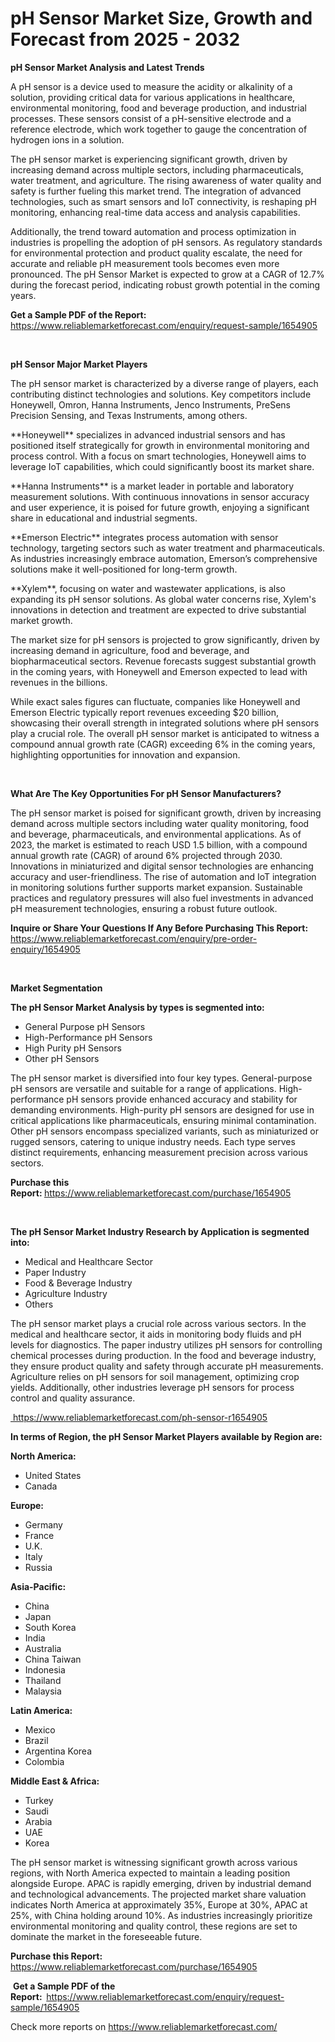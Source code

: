 <p><h1>pH Sensor Market Size, Growth and Forecast from 2025 - 2032</h1></p><p><strong>pH Sensor Market Analysis and Latest Trends</strong></p>
<p><p>A pH sensor is a device used to measure the acidity or alkalinity of a solution, providing critical data for various applications in healthcare, environmental monitoring, food and beverage production, and industrial processes. These sensors consist of a pH-sensitive electrode and a reference electrode, which work together to gauge the concentration of hydrogen ions in a solution.</p><p>The pH sensor market is experiencing significant growth, driven by increasing demand across multiple sectors, including pharmaceuticals, water treatment, and agriculture. The rising awareness of water quality and safety is further fueling this market trend. The integration of advanced technologies, such as smart sensors and IoT connectivity, is reshaping pH monitoring, enhancing real-time data access and analysis capabilities.</p><p>Additionally, the trend toward automation and process optimization in industries is propelling the adoption of pH sensors. As regulatory standards for environmental protection and product quality escalate, the need for accurate and reliable pH measurement tools becomes even more pronounced. The pH Sensor Market is expected to grow at a CAGR of 12.7% during the forecast period, indicating robust growth potential in the coming years.</p></p>
<p><strong>Get a Sample PDF of the Report:&nbsp;</strong> <a href="https://www.reliablemarketforecast.com/enquiry/request-sample/1654905?utm_campaign=2739&utm_medium=2&utm_source=Github&utm_content=ia&utm_term=06032025&utm_id=ph-sensor">https://www.reliablemarketforecast.com/enquiry/request-sample/1654905</a></p>
<p>&nbsp;</p>
<p><strong>pH Sensor Major Market Players</strong></p>
<p><p>The pH sensor market is characterized by a diverse range of players, each contributing distinct technologies and solutions. Key competitors include Honeywell, Omron, Hanna Instruments, Jenco Instruments, PreSens Precision Sensing, and Texas Instruments, among others.</p><p>**Honeywell** specializes in advanced industrial sensors and has positioned itself strategically for growth in environmental monitoring and process control. With a focus on smart technologies, Honeywell aims to leverage IoT capabilities, which could significantly boost its market share.</p><p>**Hanna Instruments** is a market leader in portable and laboratory measurement solutions. With continuous innovations in sensor accuracy and user experience, it is poised for future growth, enjoying a significant share in educational and industrial segments.</p><p>**Emerson Electric** integrates process automation with sensor technology, targeting sectors such as water treatment and pharmaceuticals. As industries increasingly embrace automation, Emerson’s comprehensive solutions make it well-positioned for long-term growth.</p><p>**Xylem**, focusing on water and wastewater applications, is also expanding its pH sensor solutions. As global water concerns rise, Xylem's innovations in detection and treatment are expected to drive substantial market growth.</p><p>The market size for pH sensors is projected to grow significantly, driven by increasing demand in agriculture, food and beverage, and biopharmaceutical sectors. Revenue forecasts suggest substantial growth in the coming years, with Honeywell and Emerson expected to lead with revenues in the billions.</p><p>While exact sales figures can fluctuate, companies like Honeywell and Emerson Electric typically report revenues exceeding $20 billion, showcasing their overall strength in integrated solutions where pH sensors play a crucial role. The overall pH sensor market is anticipated to witness a compound annual growth rate (CAGR) exceeding 6% in the coming years, highlighting opportunities for innovation and expansion.</p></p>
<p>&nbsp;</p>
<p><strong>What Are The Key Opportunities For pH Sensor Manufacturers?</strong></p>
<p><p>The pH sensor market is poised for significant growth, driven by increasing demand across multiple sectors including water quality monitoring, food and beverage, pharmaceuticals, and environmental applications. As of 2023, the market is estimated to reach USD 1.5 billion, with a compound annual growth rate (CAGR) of around 6% projected through 2030. Innovations in miniaturized and digital sensor technologies are enhancing accuracy and user-friendliness. The rise of automation and IoT integration in monitoring solutions further supports market expansion. Sustainable practices and regulatory pressures will also fuel investments in advanced pH measurement technologies, ensuring a robust future outlook.</p></p>
<p><strong>Inquire or Share Your Questions If Any Before Purchasing This Report:</strong> <a href="https://www.reliablemarketforecast.com/enquiry/pre-order-enquiry/1654905?utm_campaign=2739&utm_medium=2&utm_source=Github&utm_content=ia&utm_term=06032025&utm_id=ph-sensor">https://www.reliablemarketforecast.com/enquiry/pre-order-enquiry/1654905</a></p>
<p>&nbsp;</p>
<p><strong>Market Segmentation</strong></p>
<p><strong>The pH Sensor Market Analysis by types is segmented into:</strong></p>
<p><ul><li>General Purpose pH Sensors</li><li>High-Performance pH Sensors</li><li>High Purity pH Sensors</li><li>Other pH Sensors</li></ul></p>
<p><p>The pH sensor market is diversified into four key types. General-purpose pH sensors are versatile and suitable for a range of applications. High-performance pH sensors provide enhanced accuracy and stability for demanding environments. High-purity pH sensors are designed for use in critical applications like pharmaceuticals, ensuring minimal contamination. Other pH sensors encompass specialized variants, such as miniaturized or rugged sensors, catering to unique industry needs. Each type serves distinct requirements, enhancing measurement precision across various sectors.</p></p>
<p><strong>Purchase this Report:&nbsp;</strong><a href="https://www.reliablemarketforecast.com/purchase/1654905?utm_campaign=2739&utm_medium=2&utm_source=Github&utm_content=ia&utm_term=06032025&utm_id=ph-sensor">https://www.reliablemarketforecast.com/purchase/1654905</a></p>
<p>&nbsp;</p>
<p><strong>The pH Sensor Market Industry Research by Application is segmented into:</strong></p>
<p><ul><li>Medical and Healthcare Sector</li><li>Paper Industry</li><li>Food & Beverage Industry</li><li>Agriculture Industry</li><li>Others</li></ul></p>
<p><p>The pH sensor market plays a crucial role across various sectors. In the medical and healthcare sector, it aids in monitoring body fluids and pH levels for diagnostics. The paper industry utilizes pH sensors for controlling chemical processes during production. In the food and beverage industry, they ensure product quality and safety through accurate pH measurements. Agriculture relies on pH sensors for soil management, optimizing crop yields. Additionally, other industries leverage pH sensors for process control and quality assurance.</p></p>
<p><a href="https://www.reliablemarketforecast.com/ph-sensor-r1654905?utm_campaign=2739&utm_medium=2&utm_source=Github&utm_content=ia&utm_term=06032025&utm_id=ph-sensor">&nbsp;https://www.reliablemarketforecast.com/ph-sensor-r1654905</a></p>
<p><strong>In terms of Region, the pH Sensor Market Players available by Region are:</strong></p>
<p>
    <p> <strong> North America: </strong>
        <ul>
            <li>United States</li>
            <li>Canada</li>
        </ul>
        </p> 
    <p> <strong> Europe: </strong>
        <ul>
            <li>Germany</li>
            <li>France</li>
            <li>U.K.</li>
            <li>Italy</li>
            <li>Russia</li>
        </ul>
        </p> 
    <p> <strong> Asia-Pacific: </strong>
        <ul>
            <li>China</li>
            <li>Japan</li>
            <li>South Korea</li>
            <li>India</li>
            <li>Australia</li>
            <li>China Taiwan</li>
            <li>Indonesia</li>
            <li>Thailand</li>
            <li>Malaysia</li>
        </ul>
        </p> 
    <p> <strong> Latin America: </strong>
        <ul>
            <li>Mexico</li>
            <li>Brazil</li>
            <li>Argentina Korea</li>
            <li>Colombia</li>
        </ul>
        </p> 
    <p> <strong> Middle East & Africa: </strong>
        <ul>
            <li>Turkey</li>
            <li>Saudi</li>
            <li>Arabia</li>
            <li>UAE</li>
            <li>Korea</li>
        </ul>
    </p>
    </p>
<p><p>The pH sensor market is witnessing significant growth across various regions, with North America expected to maintain a leading position alongside Europe. APAC is rapidly emerging, driven by industrial demand and technological advancements. The projected market share valuation indicates North America at approximately 35%, Europe at 30%, APAC at 25%, with China holding around 10%. As industries increasingly prioritize environmental monitoring and quality control, these regions are set to dominate the market in the foreseeable future.</p></p>
<p><strong>Purchase this Report: </strong><a href="https://www.reliablemarketforecast.com/purchase/1654905?utm_campaign=2739&utm_medium=2&utm_source=Github&utm_content=ia&utm_term=06032025&utm_id=ph-sensor">https://www.reliablemarketforecast.com/purchase/1654905</a></p>
<p>&nbsp;<strong>Get a Sample PDF of the Report:&nbsp;&nbsp;</strong><a href="https://www.reliablemarketforecast.com/enquiry/request-sample/1654905?utm_campaign=2739&utm_medium=2&utm_source=Github&utm_content=ia&utm_term=06032025&utm_id=ph-sensor">https://www.reliablemarketforecast.com/enquiry/request-sample/1654905</a></p>
<p><strong></strong></p>
<p>Check more reports on <a href="https://www.reliablemarketforecast.com/?utm_campaign=2739&utm_medium=2&utm_source=Github&utm_content=ia&utm_term=06032025&utm_id=ph-sensor">https://www.reliablemarketforecast.com/</a></p>